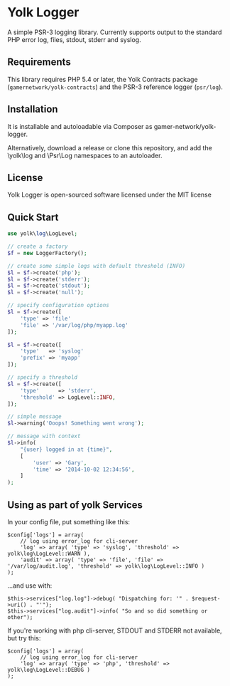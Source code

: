 
# Yolk Logger

A simple PSR-3 logging library. Currently supports output to the standard PHP error log, files, stdout, stderr and syslog.

## Requirements

This library requires PHP 5.4 or later, the Yolk Contracts package (```gamernetwork/yolk-contracts```) and the PSR-3 reference logger (```psr/log```).

## Installation

It is installable and autoloadable via Composer as gamer-network/yolk-logger.

Alternatively, download a release or clone this repository, and add the \yolk\log and \Psr\Log namespaces to an autoloader.

## License

Yolk Logger is open-sourced software licensed under the MIT license

## Quick Start

```php
use yolk\log\LogLevel;

// create a factory
$f = new LoggerFactory();

// create some simple logs with default threshold (INFO)
$l = $f->create('php');
$l = $f->create('stderr');
$l = $f->create('stdout');
$l = $f->create('null');

// specify configuration options
$l = $f->create([
	'type' => 'file'
	'file' => '/var/log/php/myapp.log'
]);

$l = $f->create([
	'type'   => 'syslog'
	'prefix' => 'myapp'
]);

// specify a threshold
$l = $f->create([
	'type'      => 'stderr',
	'threshold' => LogLevel::INFO,
]);

// simple message
$l->warning('Ooops! Something went wrong');

// message with context
$l->info(
	"{user} logged in at {time}",
	[
		'user' => 'Gary',
		'time' => '2014-10-02 12:34:56',
	]
);
```
## Using as part of yolk Services

In your config file, put something like this:

```
$config['logs'] = array(
	// log using error_log for cli-server
	'log' => array( 'type' => 'syslog', 'threshold' => yolk\log\LogLevel::WARN ),
	'audit' => array( 'type' => 'file', 'file' => '/var/log/audit.log', 'threshold' => yolk\log\LogLevel::INFO )
);
``` 

...and use with:

```
$this->services["log.log"]->debug( "Dispatching for: '" . $request->uri() . "'");
$this->services["log.audit"]->info( "So and so did something or other");
```

If you're working with php cli-server, STDOUT and STDERR not available, but try this:

```
$config['logs'] = array(
	// log using error_log for cli-server
	'log' => array( 'type' => 'php', 'threshold' => yolk\log\LogLevel::DEBUG )
);
```
